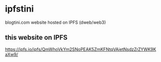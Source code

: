 # ipfstini
blogtini.com website hosted on IPFS (dweb/web3)

## this website on IPFS
https://ipfs.io/ipfs/QmWhoVkYm2SNoPEAK5ZmKFNtqVAietNsdzZrZYWK9KaXw9/
